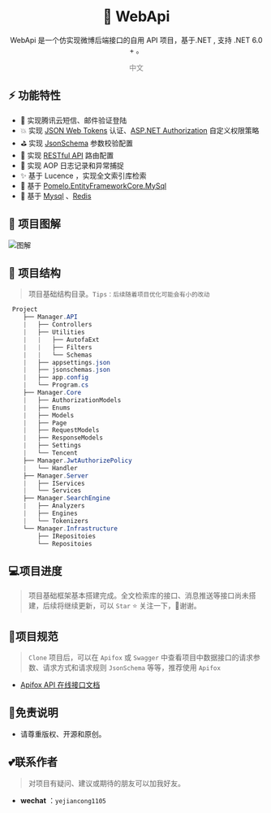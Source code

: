 

<h1 align="center" >🐰 WebApi </h1>  

<div align="center"> 
<p> WebApi 是一个仿实现微博后端接口的自用 API 项目，基于.NET , 支持 .NET 6.0 + 。</p>
</div>




<div align="center" style="color:gray"> 
    中文 
</div>


## :zap: 功能特性
+ :thought_balloon: 实现腾讯云短信、邮件验证登陆  
+ :boom: 实现 [JSON Web Tokens](https://jwt.io/) 认证、[ASP.NET Authorization](https://learn.microsoft.com/zh-cn/aspnet/core/security/authorization/policies?view=aspnetcore-6.0) 自定义权限策略  
+ ⛳ 实现 [JsonSchema](http://json-schema.org/) 参数校验配置  
+ :palm_tree: 实现 [RESTful API](https://restfulapi.cn/) 路由配置  
+ :pencil: 实现 AOP 日志记录和异常捕捉  
+ :sparkles: 基于 Lucence ，实现全文索引库检索  
+ :beers: 基于 [Pomelo.EntityFrameworkCore.MySql](https://github.com/PomeloFoundation/Pomelo.EntityFrameworkCore.MySql)  
+ :newspaper: 基于 [Mysql](https://www.mysql.com/cn/) 、[Redis](https://redis.io/) 

##  :ghost: 项目图解

![图解](https://luoqiublog2-1302273318.cos.ap-nanjing.myqcloud.com/github/renapi.jpg)

## 🔖 项目结构

> 项目基础结构目录。`Tips：后续随着项目优化可能会有小的改动`

```C#
 Project 
    ├── Manager.API                                                      //主程序接口                    
    |   ├── Controllers                                                    //接口
    |   ├── Utilities                                                      //帮助类
    |   |   ├── AutofaExt                                                    //Auto fac
    |   |   ├── Filters                                                      //AOP 过滤器
    |   |   └── Schemas                                                      //JsonSchema 帮助类（单例模式）  
    |   ├── appsettings.json                                               //项目配置文件                    
    |   ├── jsonschemas.json                                               //Jsonschema 配置文件    
    |   ├── app.config                                                     //Jieba 分词的词典路径配置文件  
    |   └── Program.cs                                                     //程序入口 
    ├── Manager.Core                                                     //实体类库                   
    |   ├── AuthorizationModels                                            //权限实体类                       
    |   ├── Enums                                                          //枚举
    |   ├── Models                                                         //ORM 映射实体类
    |   ├── Page                                                           //分页     
    |   ├── RequestModels                                                  //接口请求实体类              
    |   ├── ResponseModels                                                 //接口响应实体类     
    |   ├── Settings                                                       //配置、常量实体类
    |   └── Tencent                                                        //腾讯短信接口实体类     
    ├── Manager.JwtAuthorizePolicy                                       //权限                
    |   └── Handler                                                        //权限策略扩展 Handler
    ├── Manager.Server                                                   //逻辑业务层 
    |   ├── IServices                                                      //逻辑业务接口
    |   └── Services                                                       //逻辑业务实现    
    ├── Manager.SearchEngine                                             //全文索引库
    |   ├── Analyzers                                                      //JieBa 分析器
    |   ├── Engines                                                        //引擎接口
    |   └── Tokenizers                                                     //JieBa 分词器   
    └── Manager.Infrastructure                                          //仓储层
        ├── IRepositoies                                                   //数据持久化接口
        └── Repositoies                                                    //数据持久化实现
```

## 💻项目进度

> 项目基础框架基本搭建完成。全文检索库的接口、消息推送等接口尚未搭建，后续将继续更新，可以 `Star` :star: 关注一下，:pray:谢谢。

## 📄项目规范

> `Clone` 项目后，可以在 `Apifox`  或  `Swagger`  中查看项目中数据接口的请求参数、请求方式和请求规则 `JsonSchema` 等等，推荐使用 `Apifox`

+  [Apifox API 在线接口文档](https://k6cos2vvio.apifox.cn)

## :rainbow:免责说明

+ 请尊重版权、开源和原创。

## 💕联系作者

> 对项目有疑问、建议或期待的朋友可以加我好友。

- **wechat** ：`yejiancong1105`
